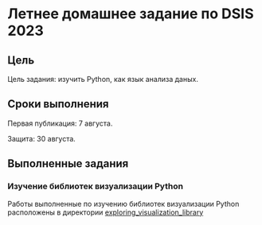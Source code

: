 # Летнее домашнее задание по DSIS 2023

## Цель
Цель задания: изучить Python, как язык анализа даных.

## Сроки выполнения

Первая публикация: 7 августа.

Защита: 30 августа.

## Выполненные задания

### Изучение библиотек визуализации Python

Работы выполненные по изучению библиотек визуализации Python расположены в директории 
[exploring_visualization_library][link_on_folder_exploring_visualization_library]

<!-- Ссылки -->
[link_on_folder_exploring_visualization_library]: exploring_visualization_libraries
